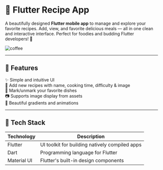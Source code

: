 # 🍳 Flutter Recipe App

A beautifully designed **Flutter mobile app** to manage and explore your favorite recipes. Add, view, and favorite delicious meals — all in one clean and interactive interface. Perfect for foodies and budding Flutter developers! 💖

![coffee](https://cdn.dribbble.com/userupload/26317272/file/original-28b538dd81a101da7a0863b5c477e184.gif)

---

## 🚀 Features

✨ Simple and intuitive UI  
📝 Add new recipes with name, cooking time, difficulty & image  
💖 Mark/unmark your favorite dishes  
📷 Supports image display from assets  
🎨 Beautiful gradients and animations  

---

## 🧩 Tech Stack

| Technology  | Description                            |
|-------------|----------------------------------------|
| Flutter     | UI toolkit for building natively compiled apps |
| Dart        | Programming language for Flutter       |
| Material UI | Flutter's built-in design components   |


